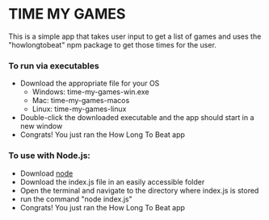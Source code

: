 # TIME MY GAMES

This is a simple app that takes user input to get a list of games and uses the "howlongtobeat" npm package to get those times for the user.

### To run via executables
- Download the appropriate file for your OS
  - Windows: time-my-games-win.exe
  - Mac: time-my-games-macos
  - Linux: time-my-games-linux
- Double-click the downloaded executable and the app should start in a new window
- Congrats! You just ran the How Long To Beat app

### To use with Node.js:
- Download [node](https://nodejs.org/en/download)
- Download the index.js file in an easily accessible folder
- Open the terminal and navigate to the directory where index.js is stored
- run the command "node index.js"
- Congrats! You just ran the How Long To Beat app
